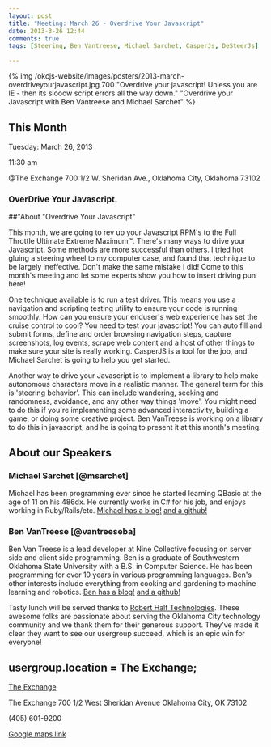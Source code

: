 ```yaml
---
layout: post
title: "Meeting: March 26 - Overdrive Your Javascript"
date: 2013-3-26 12:44
comments: true
tags: [Steering, Ben Vantreese, Michael Sarchet, CasperJs, DeSteerJs]

---
```


{% img  /okcjs-website/images/posters/2013-march-overdriveyourjavascript.jpg  700 "Overdrive your javascript! Unless you are IE - then its slooow script errors all the way down." "Overdrive your Javascript with Ben Vantreese and Michael Sarchet" %}


## This Month

Tuesday: March 26, 2013 

11:30 am

@The Exchange
700 1/2 W. Sheridan Ave.,
Oklahoma City, Oklahoma
73102

### OverDrive Your Javascript.


##"About "Overdrive Your Javascript" 

This month, we are going to rev up your Javascript RPM's to the Full Throttle Ultimate Extreme Maximum&trade;. There's many ways to drive your Javascript. Some methods are more successful than others. I tried hot gluing a steering wheel to my computer case, and found that technique to be largely ineffective. Don't make the same mistake I did! Come to this month's meeting and let some experts show you how to insert driving pun here!

One technique available is to run a test driver. This means you use a navigation  and scripting testing utility to ensure your code is running smoothly. How can you ensure your enduser's web experience has set the cruise control to cool? You need to test your javascript! You can auto fill and submit forms, define and order browsing navigation steps, capture screenshots, log events, scrape web content and a host of other things to make sure your site is really working. CasperJS is a tool for the job, and Michael Sarchet is going to help you get started.

Another way to drive your Javascript is to implement a library to help make autonomous characters move in a realistic manner. The general term for this is 'steering behavior'. This can include wandering, seeking and randomness, avoidance, and any other way things 'move'. You might need to do this if you're implementing some advanced interactivity, building a game, or doing some creative project. Ben VanTreese is working on a library to do this in javascript, and he is going to present it at this month's meeting.

<!-- more -->

## About our Speakers

### Michael Sarchet [@msarchet]

Michael has been programming ever since he started learning QBasic at the age of 11 on his 486dx. He currently works in C# for his job, and enjoys working in Ruby/Rails/etc.
[Michael has a blog!](http://michaelsarchet.com/)
[and a github!](https://github.com/msarchet)

### Ben VanTreese [@vantreeseba]

Ben Van Treese is a lead developer at Nine Collective focusing on server side and client side programming. Ben is a graduate of Southwestern Oklahoma State University with a B.S. in Computer Science. He has been programming for over 10 years in various programming languages. Ben's other interests include everything from cooking and gardening to machine learning and robotics.
[Ben has a blog!](http://vantreeseba.dropecho.com/)
[and a github!](https://github.com/vantreeseba)

Tasty lunch will be served thanks to [Robert Half Technologies](http://www.roberthalftechnology.com/). These awesome folks are passionate about serving the Oklahoma City technology community and we thank them for their generous support. They've made it clear they want to see our usergroup succeed, which is an epic win for everyone!

## usergroup.location = The Exchange;


[The Exchange](http://www.exchangeokc.com/) 

The Exchange
700 1/2 West Sheridan Avenue
Oklahoma City, OK 73102

(405) 601-9200    


[Google maps link](https://maps.google.com/maps?q=+700+West+Sheridan+Avenue+Oklahoma+City,+OK+73102&hl=en&sll=37.0625,-95.677068&sspn=83.75977,57.919922&hnear=700+W+Sheridan+Ave,+Oklahoma+City,+Oklahoma+73102&t=m&z=17)

